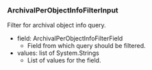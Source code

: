 ### ArchivalPerObjectInfoFilterInput
Filter for archival object info query.

- field: ArchivalPerObjectInfoFilterField
  - Field from which query should be filtered.
- values: list of System.Strings
  - List of values for the field.
